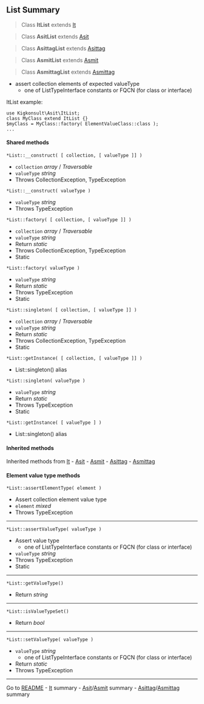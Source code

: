 [comment]: # (This file is part of Asit, manages array collections. Copyright 2020-2024 Kjell-Inge Gustafsson, kigkonsult, All rights reserved, licence LGPL 3.0)
## List Summary

> Class **ItList** extends [It]

> Class **AsitList** extends [Asit]

> Class **AsittagList** extends [Asittag]

> Class **AsmitList** extends [Asmit]

> Class **AsmittagList** extends [Asmittag]

* assert collection elements of expected valueType 
  * one of ListTypeInterface constants or FQCN (for class or interface)

ItList example:

```
use Kigkonsult\Asit\ItList;
class MyClass extend ItList {}
$myClass = MyClass::factory( ElementValueClass::class );
...
```

#### Shared methods

```*List::__construct( [ collection, [ valueType ]] )```
* ```collection``` _array_ / _Traversable_
* ```valueType``` _string_
* Throws CollectionException, TypeException

```*List::__construct( valueType )```
* ```valueType``` _string_
* Throws TypeException

```*List::factory( [ collection, [ valueType ]] )```
* ```collection``` _array_ / _Traversable_
* ```valueType``` _string_
* Return _static_
* Throws CollectionException, TypeException
* Static

```*List::factory( valueType )```
* ```valueType``` _string_
* Return _static_
* Throws TypeException
* Static

```*List::singleton( [ collection, [ valueType ]] )```
* ```collection``` _array_ / _Traversable_
* ```valueType``` _string_
* Return _static_
* Throws CollectionException, TypeException
* Static

```*List::getInstance( [ collection, [ valueType ]] )```
* List::singleton() alias

```*List::singleton( valueType )```
* ```valueType``` _string_
* Return _static_
* Throws TypeException
* Static

```*List::getInstance( [ valueType ] )```
* List::singleton() alias

#### Inherited methods

Inherited methods from [It] - [Asit] - [Asmit] - [Asittag] - [Asmittag]


#### Element value type methods

```*List::assertElementType( element )```
* Assert collection element value type
* ```element``` _mixed_
* Throws TypeException

---

```*List::assertValueType( valueType )```
* Assert value type
  * one of ListTypeInterface constants or FQCN (for class or interface)
* ```valueType``` _string_
* Throws TypeException
* Static

---

```*List::getValueType()```
* Return _string_

---

```*List::isValueTypeSet()```
* Return _bool_

---

```*List::setValueType( valueType )```
* ```valueType``` _string_
  * one of ListTypeInterface constants or FQCN (for class or interface)
* Return _static_
* Throws TypeException

---
Go to [README] - [It] summary - [Asit]/[Asmit] summary - [Asittag]/[Asmittag] summary 

[Asit]:AsitSummary.md
[Asmit]:AsitSummary.md
[Asittag]:AsittagSummary.md
[Asmittag]:AsittagSummary.md
[It]:ItSummary.md
[README]:../README.md
